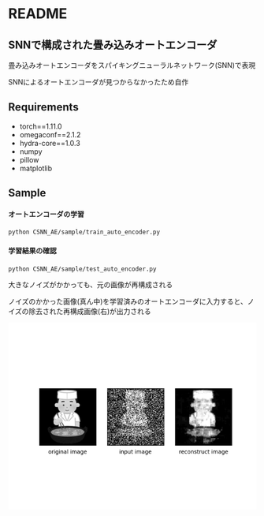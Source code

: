 # README

## SNNで構成された畳み込みオートエンコーダ

畳み込みオートエンコーダをスパイキングニューラルネットワーク(SNN)で表現

SNNによるオートエンコーダが見つからなかったため自作

## Requirements

- torch==1.11.0
- omegaconf==2.1.2
- hydra-core==1.0.3
- numpy
- pillow
- matplotlib

## Sample

#### オートエンコーダの学習

~~~ 
python CSNN_AE/sample/train_auto_encoder.py
~~~


#### 学習結果の確認

~~~
python CSNN_AE/sample/test_auto_encoder.py
~~~

大きなノイズがかかっても、元の画像が再構成される

ノイズのかかった画像(真ん中)を学習済みのオートエンコーダに入力すると、ノイズの除去された再構成画像(右)が出力される

![alt](/CSNN_AE/sample/reconst_imgs/reconst_img_epoch5000.png)
